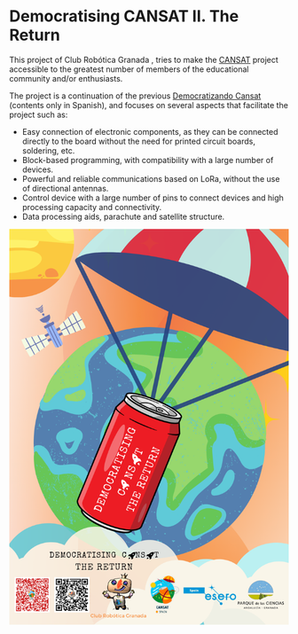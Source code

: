 # Democratising CANSAT II. The Return
This project of Club Robótica Granada , tries to make the [CANSAT](https://esero.es/cansat-2/) project accessible to the greatest number of members of the educational community and/or enthusiasts.

The project is a continuation of the previous [Democratizando Cansat](https://clubroboticagranada.github.io/democratizandoCansat/index.html) (contents only in Spanish), and focuses on several aspects that facilitate the project such as:

* Easy connection of electronic components, as they can be connected directly to the board without the need for printed circuit boards, soldering, etc.
* Block-based programming, with compatibility with a large number of devices.
* Powerful and reliable communications based on LoRa, without the use of directional antennas.
* Control device with a large number of pins to connect devices and high processing capacity and connectivity.
* Data processing aids, parachute and satellite structure.

<center>

![Poster Democratising CANSAT II. The Return](./img/index/DemocratisingCANSAT_TheReturn.png)
